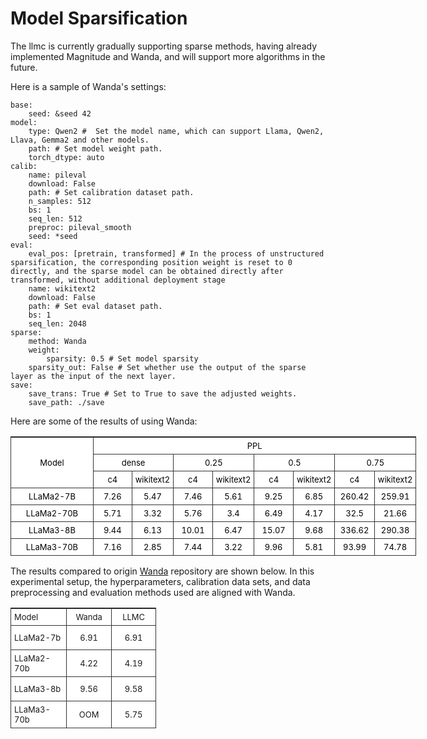 # Model Sparsification

The llmc is currently gradually supporting sparse methods, having already implemented Magnitude and Wanda, and will support more algorithms in the future.

Here is a sample of Wanda's settings:



```
base:
    seed: &seed 42
model:
    type: Qwen2 #  Set the model name, which can support Llama, Qwen2, Llava, Gemma2 and other models.
    path: # Set model weight path.
    torch_dtype: auto
calib:
    name: pileval
    download: False
    path: # Set calibration dataset path.
    n_samples: 512
    bs: 1
    seq_len: 512
    preproc: pileval_smooth
    seed: *seed
eval:
    eval_pos: [pretrain, transformed] # In the process of unstructured sparsification, the corresponding position weight is reset to 0 directly, and the sparse model can be obtained directly after transformed, without additional deployment stage
    name: wikitext2
    download: False
    path: # Set eval dataset path.
    bs: 1
    seq_len: 2048
sparse:
    method: Wanda
    weight:
        sparsity: 0.5 # Set model sparsity
    sparsity_out: False # Set whether use the output of the sparse layer as the input of the next layer.
save:
    save_trans: True # Set to True to save the adjusted weights.
    save_path: ./save
```

Here are some of the results of using Wanda:
<!DOCTYPE html>
<html lang="en">
<head>
    <meta charset="UTF-8">
    <title></title>
    <style>
table{border-top:1px solid #333;border-left:1px solid #333;border-spacing:0;background-color:#fff;width:100%}
table td{border-bottom:1px solid #333;border-right:1px solid #333;font-size:13px;padding:5px}
.et2{color:rgb(0, 0, 0);text-align:center;}
.et11{color:rgb(0, 0, 0);text-align:center ;}
.font0{color:rgb(0, 0, 0);}
</style>
</head>
<body>
    <table style="width:487.02pt"> 
 <colgroup>
  <col width="103" style="width:103.30pt;"> 
  <col width="48" style="width:48.00pt;" span="8"> 
 </colgroup>
 <tbody>
  <tr height="16"> 
   <td rowspan="3" class="et2">Model</td> 
   <td colspan="8" class="et2">PPL</td> 
  </tr> 
  <tr height="16"> 
   <td colspan="2" class="et11">dense</td> 
   <td colspan="2" class="et11">0.25</td> 
   <td colspan="2" class="et11">0.5</td> 
   <td colspan="2" class="et11">0.75</td> 
  </tr> 
  <tr height="16"> 
   <td class="et11">c4</td> 
   <td class="et11">wikitext2</td> 
   <td class="et11">c4</td> 
   <td class="et11">wikitext2</td> 
   <td class="et11">c4</td> 
   <td class="et11">wikitext2</td> 
   <td class="et11">c4</td> 
   <td class="et11">wikitext2</td> 
  </tr> 
  <tr height="16"> 
   <td class="et11">LLaMa2-7B</td> 
   <td class="et11">7.26</td> 
   <td class="et11">5.47</td> 
   <td class="et11">7.46</td> 
   <td class="et11">5.61</td> 
   <td class="et11">9.25</td> 
   <td class="et11">6.85</td> 
   <td class="et11">260.42</td> 
   <td class="et11">259.91</td> 
  </tr> 
  <tr height="16"> 
   <td class="et11">LLaMa2-70B</td> 
   <td class="et11">5.71</td> 
   <td class="et11">3.32</td> 
   <td class="et11">5.76</td> 
   <td class="et11">3.4</td> 
   <td class="et11">6.49</td> 
   <td class="et11">4.17</td> 
   <td class="et11">32.5</td> 
   <td class="et11">21.66</td> 
  </tr> 
  <tr height="16"> 
   <td class="et11">LLaMa3-8B</td> 
   <td class="et11">9.44</td> 
   <td class="et11">6.13</td> 
   <td class="et11">10.01</td> 
   <td class="et11">6.47</td> 
   <td class="et11">15.07</td> 
   <td class="et11">9.68</td> 
   <td class="et11">336.62</td> 
   <td class="et11">290.38</td> 
  </tr> 
  <tr height="16"> 
   <td class="et11">LLaMa3-70B</td> 
   <td class="et11">7.16</td> 
   <td class="et11">2.85</td> 
   <td class="et11">7.44</td> 
   <td class="et11">3.22</td> 
   <td class="et11">9.96</td> 
   <td class="et11">5.81</td> 
   <td class="et11">93.99</td> 
   <td class="et11">74.78</td> 
  </tr> 
 </tbody>
</table>
</body>
</html>

The results compared to origin [Wanda](https://github.com/locuslab/wanda) repository are shown below. In this experimental setup, the hyperparameters, calibration data sets, and data preprocessing and evaluation methods used are aligned with Wanda.

<!DOCTYPE html>
<html lang="en">
<head>
    <meta charset="UTF-8">
    <title>www.lingdaima.com（零代码excel转HTML）</title>
    <style>
table{border-top:1px solid #333;border-left:1px solid #333;border-spacing:0;background-color:#fff;width:100%}
table td{border-bottom:1px solid #333;border-right:1px solid #333;font-size:13px;padding:5px}
.xl66{text-align:left;}
.xl65{text-align:center;}
</style>
</head>
<body>
    <table style="width:175pt"> <!--StartFragment--> 
 <colgroup>
  <col width="89" style="mso-width-source:userset;mso-width-alt:2848;width:67pt"> 
  <col width="72" span="2" style="width:54pt"> 
 </colgroup>
 <tbody>
  <tr height="20"> 
   <td class="xl66">Model</td> 
   <td class="xl65" data-width="200">Wanda</td> 
   <td class="xl65" data-width="200">LLMC</td> 
  </tr> 
  <tr height="39"> 
   <td class="xl66" data-width="200">LLaMa2-7b</td> 
   <td class="xl65" data-width="200">6.91</td> 
   <td class="xl65" data-width="200">6.91</td> 
  </tr> 
  <tr height="39"> 
   <td class="xl66" data-width="200">LLaMa2-70b</td> 
   <td class="xl65" data-width="200">4.22</td> 
   <td class="xl65" data-width="200">4.19</td> 
  </tr> 
  <tr height="39"> 
   <td class="xl66" data-width="200">LLaMa3-8b</td> 
   <td class="xl65" data-width="200">9.56</td> 
   <td class="xl65" data-width="200">9.58</td> 
  </tr> 
  <tr height="39"> 
   <td class="xl66" data-width="200">LLaMa3-70b</td> 
   <td class="xl65" data-width="200">OOM</td> 
   <td class="xl65" data-width="200">5.75</td> 
  </tr> <!--EndFragment--> 
 </tbody>
</table>
</body>
</html>
